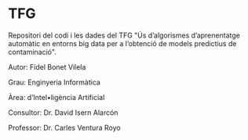 # TFG
Repositori del codi i les dades del TFG "Ús d’algorismes d’aprenentatge automàtic en entorns  big data per a l’obtenció de models predictius de contaminació".

Autor: Fidel Bonet Vilela

Grau: Enginyeria Informàtica

Àrea: d’Intel•ligència Artificial

Consultor: Dr. David Isern Alarcón

Professor: Dr. Carles Ventura Royo

